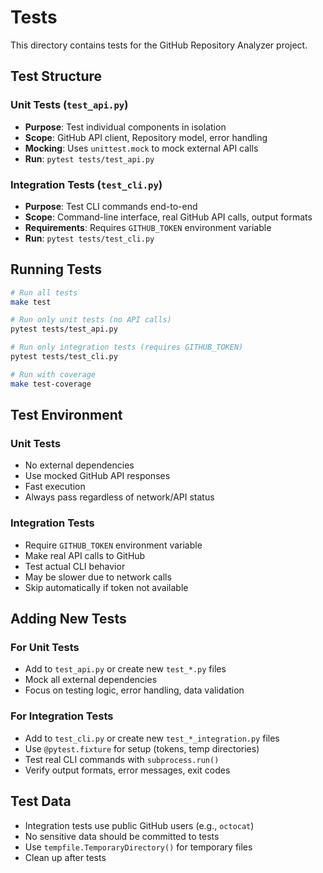 # Tests

This directory contains tests for the GitHub Repository Analyzer project.

## Test Structure

### Unit Tests (`test_api.py`)

- **Purpose**: Test individual components in isolation
- **Scope**: GitHub API client, Repository model, error handling
- **Mocking**: Uses `unittest.mock` to mock external API calls
- **Run**: `pytest tests/test_api.py`

### Integration Tests (`test_cli.py`)

- **Purpose**: Test CLI commands end-to-end
- **Scope**: Command-line interface, real GitHub API calls, output formats
- **Requirements**: Requires `GITHUB_TOKEN` environment variable
- **Run**: `pytest tests/test_cli.py`

## Running Tests

```bash
# Run all tests
make test

# Run only unit tests (no API calls)
pytest tests/test_api.py

# Run only integration tests (requires GITHUB_TOKEN)
pytest tests/test_cli.py

# Run with coverage
make test-coverage
```

## Test Environment

### Unit Tests

- No external dependencies
- Use mocked GitHub API responses
- Fast execution
- Always pass regardless of network/API status

### Integration Tests

- Require `GITHUB_TOKEN` environment variable
- Make real API calls to GitHub
- Test actual CLI behavior
- May be slower due to network calls
- Skip automatically if token not available

## Adding New Tests

### For Unit Tests

- Add to `test_api.py` or create new `test_*.py` files
- Mock all external dependencies
- Focus on testing logic, error handling, data validation

### For Integration Tests

- Add to `test_cli.py` or create new `test_*_integration.py` files
- Use `@pytest.fixture` for setup (tokens, temp directories)
- Test real CLI commands with `subprocess.run()`
- Verify output formats, error messages, exit codes

## Test Data

- Integration tests use public GitHub users (e.g., `octocat`)
- No sensitive data should be committed to tests
- Use `tempfile.TemporaryDirectory()` for temporary files
- Clean up after tests
